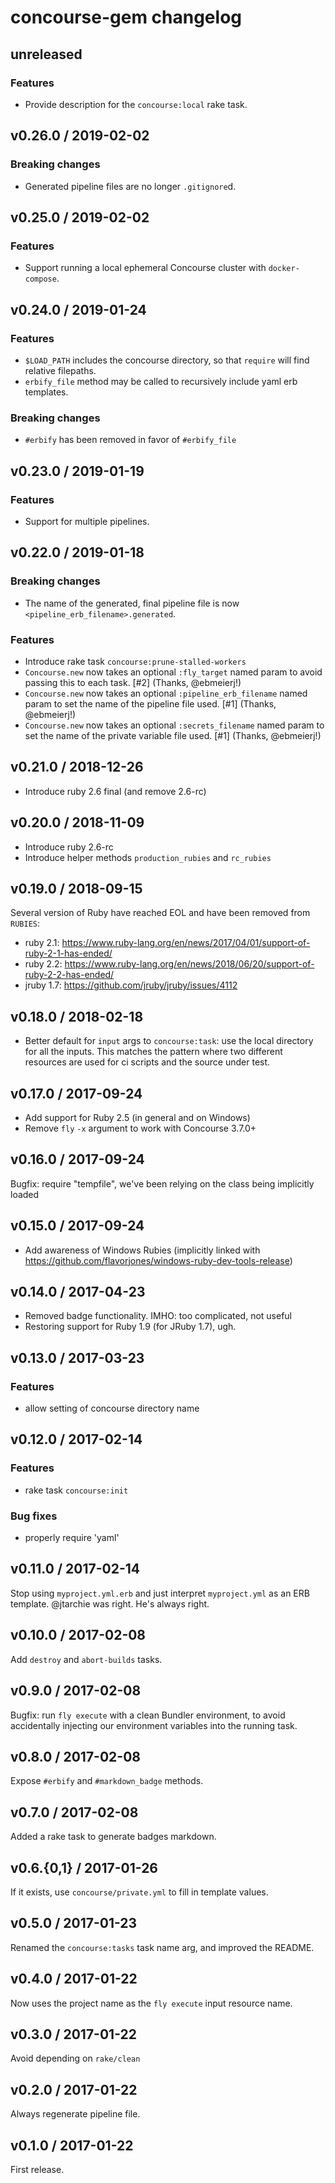 # concourse-gem changelog

## unreleased

### Features

* Provide description for the `concourse:local` rake task.


## v0.26.0 / 2019-02-02

### Breaking changes

* Generated pipeline files are no longer `.gitignore`d.


## v0.25.0 / 2019-02-02

### Features

* Support running a local ephemeral Concourse cluster with `docker-compose`.


## v0.24.0 / 2019-01-24

### Features

* `$LOAD_PATH` includes the concourse directory, so that `require` will find relative filepaths.
* `erbify_file` method may be called to recursively include yaml erb templates.


### Breaking changes

* `#erbify` has been removed in favor of `#erbify_file`


## v0.23.0 / 2019-01-19

### Features

* Support for multiple pipelines.


## v0.22.0 / 2019-01-18

### Breaking changes

* The name of the generated, final pipeline file is now `<pipeline_erb_filename>.generated`.


### Features

* Introduce rake task `concourse:prune-stalled-workers`
* `Concourse.new` now takes an optional `:fly_target` named param to avoid passing this to each task. [#2] (Thanks, @ebmeierj!)
* `Concourse.new` now takes an optional `:pipeline_erb_filename` named param to set the name of the pipeline file used. [#1] (Thanks, @ebmeierj!)
* `Concourse.new` now takes an optional `:secrets_filename` named param to set the name of the private variable file used. [#1] (Thanks, @ebmeierj!)


## v0.21.0 / 2018-12-26

* Introduce ruby 2.6 final (and remove 2.6-rc)


## v0.20.0 / 2018-11-09

* Introduce ruby 2.6-rc
* Introduce helper methods `production_rubies` and `rc_rubies`


## v0.19.0 / 2018-09-15

Several version of Ruby have reached EOL and have been removed from `RUBIES`:

- ruby 2.1: https://www.ruby-lang.org/en/news/2017/04/01/support-of-ruby-2-1-has-ended/
- ruby 2.2: https://www.ruby-lang.org/en/news/2018/06/20/support-of-ruby-2-2-has-ended/
- jruby 1.7: https://github.com/jruby/jruby/issues/4112


## v0.18.0 / 2018-02-18

* Better default for `input` args to `concourse:task`: use the local directory for all the inputs. This matches the pattern where two different resources are used for ci scripts and the source under test.


## v0.17.0 / 2017-09-24

* Add support for Ruby 2.5 (in general and on Windows)
* Remove `fly` `-x` argument to work with Concourse 3.7.0+


## v0.16.0 / 2017-09-24

Bugfix: require "tempfile", we've been relying on the class being implicitly loaded


## v0.15.0 / 2017-09-24

* Add awareness of Windows Rubies (implicitly linked with https://github.com/flavorjones/windows-ruby-dev-tools-release)


## v0.14.0 / 2017-04-23

* Removed badge functionality. IMHO: too complicated, not useful
* Restoring support for Ruby 1.9 (for JRuby 1.7), ugh.


## v0.13.0 / 2017-03-23

### Features

* allow setting of concourse directory name


## v0.12.0 / 2017-02-14

### Features

* rake task `concourse:init`

### Bug fixes

* properly require 'yaml'


## v0.11.0 / 2017-02-14

Stop using `myproject.yml.erb` and just interpret `myproject.yml` as an ERB template. @jtarchie was right. He's always right.


## v0.10.0 / 2017-02-08

Add `destroy` and `abort-builds` tasks.


## v0.9.0 / 2017-02-08

Bugfix: run `fly execute` with a clean Bundler environment, to avoid accidentally injecting our environment variables into the running task.


## v0.8.0 / 2017-02-08

Expose `#erbify` and `#markdown_badge` methods.


## v0.7.0 / 2017-02-08

Added a rake task to generate badges markdown.


## v0.6.{0,1} / 2017-01-26

If it exists, use `concourse/private.yml` to fill in template values.


## v0.5.0 / 2017-01-23

Renamed the `concourse:tasks` task name arg, and improved the README.


## v0.4.0 / 2017-01-22

Now uses the project name as the `fly execute` input resource name.


## v0.3.0 / 2017-01-22

Avoid depending on `rake/clean`


## v0.2.0 / 2017-01-22

Always regenerate pipeline file.


## v0.1.0 / 2017-01-22

First release.
